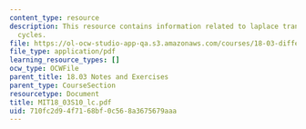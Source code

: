 ```yaml
---
content_type: resource
description: This resource contains information related to laplace transform limit
  cycles.
file: https://ol-ocw-studio-app-qa.s3.amazonaws.com/courses/18-03-differential-equations-spring-2010/710fc2d94f7168bf0c568a3675679aaa_MIT18_03S10_lc.pdf
file_type: application/pdf
learning_resource_types: []
ocw_type: OCWFile
parent_title: 18.03 Notes and Exercises
parent_type: CourseSection
resourcetype: Document
title: MIT18_03S10_lc.pdf
uid: 710fc2d9-4f71-68bf-0c56-8a3675679aaa
---
```

